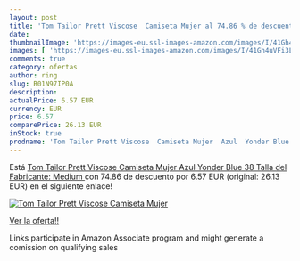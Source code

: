 ```yaml
---
layout: post
title: 'Tom Tailor Prett Viscose  Camiseta Mujer al 74.86 % de descuento'
date: 
thumbnailImage: 'https://images-eu.ssl-images-amazon.com/images/I/41Gh4uVFi3L._SL200_.jpg'
images: [ 'https://images-eu.ssl-images-amazon.com/images/I/41Gh4uVFi3L._SL200_.jpg' ]
comments: true
category: ofertas
author: ring
slug: B01N97IP0A
description:
actualPrice: 6.57 EUR
currency: EUR
price: 6.57
comparePrice: 26.13 EUR
inStock: true
prodname: 'Tom Tailor Prett Viscose  Camiseta Mujer  Azul  Yonder Blue   38  Talla del Fabricante: Medium '
---
```


Está [Tom Tailor Prett Viscose  Camiseta Mujer  Azul  Yonder Blue   38  Talla del Fabricante: Medium ](https://www.amazon.es/dp/B01N97IP0A/?tag=tolees-21) con 74.86 de descuento por 6.57 EUR (original: 26.13 EUR) en el siguiente enlace!

[![Tom Tailor Prett Viscose  Camiseta Mujer](https://images-eu.ssl-images-amazon.com/images/I/41Gh4uVFi3L._SL200_.jpg)](https://www.amazon.es/dp/B01N97IP0A/?tag=tolees-21)

[Ver la oferta!!](https://www.amazon.es/dp/B01N97IP0A/?tag=tolees-21)

Links participate in Amazon Associate program and might generate a comission on qualifying sales


